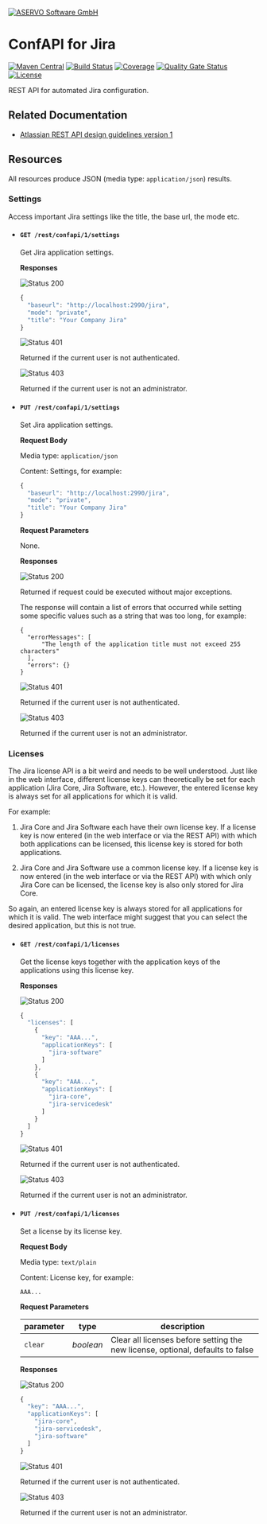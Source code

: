 [![ASERVO Software GmbH](https://aservo.github.io/img/aservo_atlassian_banner.png)](https://www.aservo.com/en/atlassian)

ConfAPI for Jira
================

[![Maven Central](https://maven-badges.herokuapp.com/maven-central/de.aservo.atlassian/jira-confapi-plugin/badge.svg)](https://maven-badges.herokuapp.com/maven-central/de.aservo.atlassian/jira-confapi-plugin)
[![Build Status](https://circleci.com/gh/aservo/jira-confapi-plugin.svg?style=shield)](https://circleci.com/gh/aservo/jira-confapi-plugin)
[![Coverage](https://sonarcloud.io/api/project_badges/measure?project=aservo_jira-confapi-plugin&metric=coverage)](https://sonarcloud.io/dashboard?id=aservo_jira-confapi-plugin)
[![Quality Gate Status](https://sonarcloud.io/api/project_badges/measure?project=aservo_jira-confapi-plugin&metric=alert_status)](https://sonarcloud.io/dashboard?id=aservo_jira-confapi-plugin)
[![License](https://img.shields.io/badge/License-Apache%202.0-blue.svg)](https://opensource.org/licenses/Apache-2.0)

REST API for automated Jira configuration.

Related Documentation
---------------------

* [Atlassian REST API design guidelines version 1](https://developer.atlassian.com/server/framework/atlassian-sdk/atlassian-rest-api-design-guidelines-version-1/)

Resources
---------

All resources produce JSON (media type:  `application/json`) results.

### Settings

Access important Jira settings like the title, the base url, the mode
etc.

* #### `GET /rest/confapi/1/settings`

  Get Jira application settings.

  __Responses__

  ![Status 200][status-200]

  ```javascript
  {
    "baseurl": "http://localhost:2990/jira",
    "mode": "private",
    "title": "Your Company Jira"
  }
  ```

  ![Status 401][status-401]

  Returned if the current user is not authenticated.

  ![Status 403][status-403]

  Returned if the current user is not an administrator.

* #### `PUT /rest/confapi/1/settings`

  Set Jira application settings.

  __Request Body__

  Media type: `application/json`

  Content: Settings, for example:

  ```javascript
  {
    "baseurl": "http://localhost:2990/jira",
    "mode": "private",
    "title": "Your Company Jira"
  }
  ```

  __Request Parameters__

  None.

  __Responses__

  ![Status 200][status-200]

  Returned if request could be executed without major exceptions.

  The response will contain a list of errors that occurred while setting
  some specific values such as a string that was too long, for example:

  ```
  {
    "errorMessages": [
        "The length of the application title must not exceed 255 characters"
    ],
    "errors": {}
  }
  ```

  ![Status 401][status-401]

  Returned if the current user is not authenticated.

  ![Status 403][status-403]

  Returned if the current user is not an administrator.

### Licenses

The Jira license API is a bit weird and needs to be well understood.
Just like in the web interface, different license keys can theoretically
be set for each application (Jira Core, Jira Software, etc.). However,
the entered license key is always set for all applications for which it
is valid.

For example:

1. Jira Core and Jira Software each have their own license key. If a
license key is now entered (in the web interface or via the REST API)
with which both applications can be licensed, this license key is stored
for both applications.

2. Jira Core and Jira Software use a common license key. If a license
key is now entered (in the web interface or via the REST API) with which
only Jira Core can be licensed, the license key is also only stored for
Jira Core.

So again, an entered license key is always stored for all applications
for which it is valid. The web interface might suggest that you can
select the desired application, but this is not true.

* #### `GET /rest/confapi/1/licenses`

  Get the license keys together with the application keys of the
  applications using this license key.

  __Responses__

  ![Status 200][status-200]

  ```javascript
  {
    "licenses": [
      {
        "key": "AAA...",
        "applicationKeys": [
          "jira-software"
        ]
      },
      {
        "key": "AAA...",
        "applicationKeys": [
          "jira-core",
          "jira-servicedesk"
        ]
      }
    ]
  }
  ```

  ![Status 401][status-401]

  Returned if the current user is not authenticated.

  ![Status 403][status-403]

  Returned if the current user is not an administrator.

* #### `PUT /rest/confapi/1/licenses`

  Set a license by its license key.

  __Request Body__

  Media type: `text/plain`

  Content: License key, for example:

  ```
  AAA...
  ```

  __Request Parameters__

  | parameter   | type      | description                                                                    |
  | ----------- | --------- | ------------------------------------------------------------------------------ |
  | `clear`     | _boolean_ | Clear all licenses before setting the new license, optional, defaults to false |

  __Responses__

  ![Status 200][status-200]

  ```javascript
  {
    "key": "AAA...",
    "applicationKeys": [
      "jira-core",
      "jira-servicedesk",
      "jira-software"
    ]
  }
  ```

  ![Status 401][status-401]

  Returned if the current user is not authenticated.

  ![Status 403][status-403]

  Returned if the current user is not an administrator.

[status-200]: https://img.shields.io/badge/status-200-brightgreen.svg
[status-400]: https://img.shields.io/badge/status-400-red.svg
[status-401]: https://img.shields.io/badge/status-401-red.svg
[status-403]: https://img.shields.io/badge/status-403-red.svg
[status-404]: https://img.shields.io/badge/status-404-red.svg
